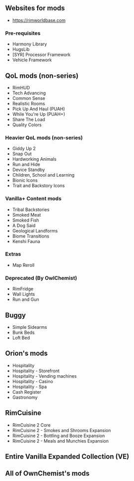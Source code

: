 ## Websites for mods
- https://rimworldbase.com
### Pre-requisites
- Harmony Library
- HugsLib
- [SYR] Processor Framework
- Vehicle Framework

## QoL mods (non-series)
- RimHUD
- Tech Advancing
- Common Sense
- Realistic Rooms
- Pick Up And Haul (PUAH)
- While You're Up (PUAH+)
- Share The Load
- Quality Colors
### Heavier QoL mods (non-series)
- Giddy Up 2
- Snap Out
- Hardworking Animals
- Run and Hide
- Device Standby
- Children, School and Learning
- Bionic Icons
- Trait and Backstory Icons
### Vanilla+ Content mods
- Tribal Backstories
- Smoked Meat
- Smoked Fish
- A Dog Said
- Geological Landforms
- Biome Transitions
- Kenshi Fauna
### Extras
- Map Reroll
### Deprecated (By OwlChemist)
- RimFridge
- Wall Lights
- Run and Gun

## Buggy
- Simple Sidearms
- Bunk Beds
- Loft Bed

## Orion's mods
- Hospitality
- Hospitality - Storefront
- Hospitality - Vending machines
- Hospitality - Casino
- Hospitality - Spa
- Cash Register
- Gastronomy

## RimCuisine
- RimCuisine 2 Core
- RimCuisine 2 - Smokes and Shrooms Expansion
- RimCuisine 2 - Bottling and Booze Expansion
- RimCuisine 2 - Meals and Munchies Expansion

## Entire Vanilla Expanded Collection (VE)
## All of OwnChemist's mods
